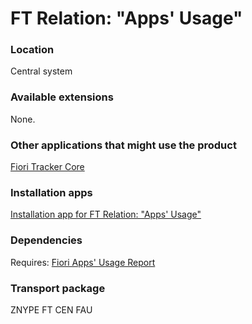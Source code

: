 # FT Relation: "Apps' Usage"

### Location
Central system

### Available extensions
None.

### Other applications that might use the product
[Fiori Tracker Core](ft-core.md)

### Installation apps
[Installation app for FT Relation: "Apps' Usage"](in-ft-rel-appsusage.md)

### Dependencies
Requires: 
[Fiori Apps' Usage Report](fa.md)

### Transport package
ZNYPE FT CEN FAU